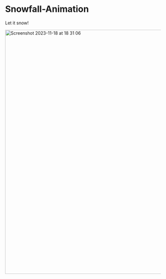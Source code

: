 # Snowfall-Animation

Let it snow!

<img width="788" alt="Screenshot 2023-11-18 at 18 31 06" src="https://github.com/xeweva/Snowfall-Animation/assets/54597813/f592a9cb-e618-483b-9ae2-b6e6e64aec79">
